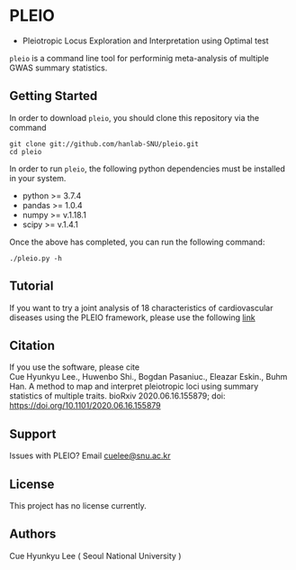 # PLEIO 
- Pleiotropic Locus Exploration and Interpretation using Optimal test

`pleio` is a command line tool for performinig meta-analysis of multiple GWAS summary statistics. 

## Getting Started

In order to download `pleio`, you should clone this repository via the command
```
git clone git://github.com/hanlab-SNU/pleio.git
cd pleio
```

In order to run `pleio`, the following python dependencies must be installed in your system.

- python >= 3.7.4
- pandas >= 1.0.4
- numpy >= v.1.18.1
- scipy >= v.1.4.1

Once the above has completed, you can run the following command:

```
./pleio.py -h
```
## Tutorial 
If you want to try a joint analysis of 18 characteristics of cardiovascular diseases using the PLEIO framework, please use the following [link](https://github.com/hanlab-SNU/pleio/wiki/Identification-of-pleiotropic-loci-with-PLEIO)

## Citation

If you use the software, please cite  
Cue Hyunkyu Lee., Huwenbo Shi., Bogdan Pasaniuc., Eleazar Eskin., Buhm Han. A method to map and interpret pleiotropic loci using summary statistics of multiple traits. bioRxiv 2020.06.16.155879; doi: https://doi.org/10.1101/2020.06.16.155879

## Support

Issues with PLEIO? Email cuelee@snu.ac.kr

## License 

This project has no license currently.

## Authors

Cue Hyunkyu Lee ( Seoul National University )
